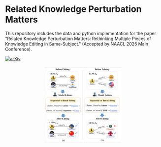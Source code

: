 # Related Knowledge Perturbation Matters

This repository includes the data and python implementation for the paper "Related Knowledge Perturbation Matters: Rethinking Multiple Pieces of Knowledge Editing in Same-Subject." (Accepted by NAACL 2025 Main Conference).

[![arXiv](https://img.shields.io/badge/arXiv-paper-b31b1b.svg)](https://arxiv.org/abs/2502.06868)

<div style="text-align: center; margin-top: 20px;">
    <img src="./pic/demo.png" alt="Pipeline Diagram" style="max-width: 50%; height: auto;">
</div>
